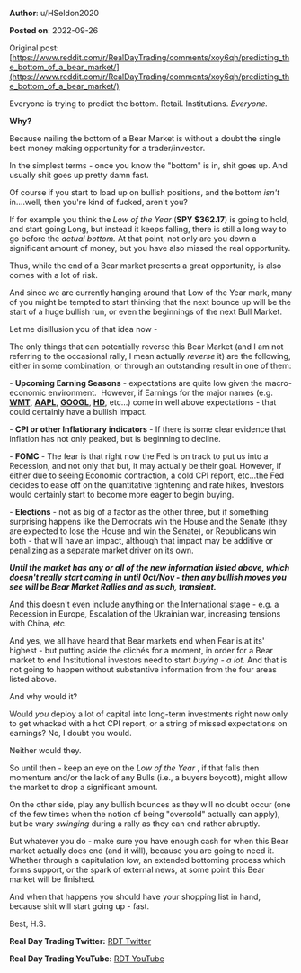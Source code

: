 **Author**: u/HSeldon2020

**Posted on**: 2022-09-26

Original post: [https://www.reddit.com/r/RealDayTrading/comments/xoy6qh/predicting_the_bottom_of_a_bear_market/](https://www.reddit.com/r/RealDayTrading/comments/xoy6qh/predicting_the_bottom_of_a_bear_market/)

Everyone is trying to predict the bottom.  Retail. Institutions. *Everyone.*

**Why?**

Because nailing the bottom of a Bear Market is without a doubt the single best money making opportunity for a trader/investor.

In the simplest terms - once you know the "bottom" is in, shit goes up.  And usually shit goes up pretty damn fast.

Of course if you start to load up on bullish positions, and the bottom *isn't* in....well, then you're kind of fucked, aren't you?

If for example you think the *Low of the Year* (**SPY $362.17**) is going to hold, and start going Long, but instead it keeps falling, there is still a long way to go before the *actual* *bottom.*  At that point, not only are you down a significant amount of money, but you have also missed the real opportunity.

Thus, while the end of a Bear market presents a great opportunity, is also comes with a lot of risk.

And since we are currently hanging around that Low of the Year mark, many of you might be tempted to start thinking that the next bounce up will be the start of a huge bullish run, or even the beginnings of the next Bull Market.

Let me disillusion you of that idea now -

The only things that can potentially reverse this Bear Market (and I am not referring to the occasional rally, I mean actually *reverse* it) are the following, either in some combination, or through an outstanding result in one of them:

\- **Upcoming Earning Seasons** \- expectations are quite low given the macro-economic environment.  However, if Earnings for the major names (e.g. [**WMT**](https://app.oneoption.com/option-stalker/chart/WMT), [**AAPL**](https://app.oneoption.com/option-stalker/chart/AAPL), [**GOOGL**](https://app.oneoption.com/option-stalker/chart/GOOGL), [**HD**](https://app.oneoption.com/option-stalker/chart/HD), etc...) come in well above expectations - that could certainly have a bullish impact.

\- **CPI or other Inflationary indicators** \- If there is some clear evidence that inflation has not only peaked, but is beginning to decline.

\- **FOMC** \- The fear is that right now the Fed is on track to put us into a Recession, and not only that but, it may actually be their goal.  However, if either due to seeing Economic contraction, a cold CPI report, etc...the Fed decides to ease off on the quantitative tightening and rate hikes, Investors would certainly start to become more eager to begin buying. 

\- **Elections** \- not as big of a factor as the other three, but if something surprising happens like the Democrats win the House and the Senate (they are expected to lose the House and win the Senate), or Republicans win both - that will have an impact, although that impact may be additive or penalizing as a separate market driver on its own.

***Until the market has any or all of the new information listed above, which doesn't really start coming in until Oct/Nov - then any bullish moves you see will be Bear Market Rallies and as such, transient.***

And this doesn't even include anything on the International stage - e.g. a Recession in Europe, Escalation of the Ukrainian war, increasing tensions with China, etc. 

And yes, we all have heard that Bear markets end when Fear is at its' highest - but putting aside the clichés for a moment,  in order for a Bear market to end Institutional investors need to start *buying - a lot.*   And that is not going to happen without substantive information from the four areas listed above.

And why would it?

Would *you* deploy a lot of capital into long-term investments right now only to get whacked with a hot CPI report, or a string of missed expectations on earnings? No, I doubt you would.

Neither would they.

So until then - keep an eye on the *Low of the Year* , if that falls then momentum and/or the lack of any Bulls (i.e., a buyers boycott), might allow the market to drop a significant amount.

On the other side, play any bullish bounces as they will no doubt occur (one of the few times when the notion of being "oversold" actually can apply), but be wary *swinging* during a rally as they can end rather abruptly.

But whatever you do - make sure you have enough cash for when this Bear market actually does end (and it will), because you are going to need it.  Whether through a capitulation low, an extended bottoming process which forms support, or the spark of external news, at some point this Bear market will be finished.

And when that happens you should have your shopping list in hand, because shit will start going up - fast.

Best, H.S.

**Real Day Trading Twitter:** [RDT Twitter](https://twitter.com/realdaytrading)

**Real Day Trading YouTube:** [RDT YouTube](https://www.youtube.com/c/RealDayTrading)